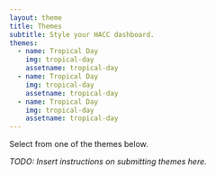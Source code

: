 ```yaml
---
layout: theme
title: Themes
subtitle: Style your HACC dashboard.
themes:
  - name: Tropical Day
    img: tropical-day
    assetname: tropical-day
  - name: Tropical Day
    img: tropical-day
    assetname: tropical-day
  - name: Tropical Day
    img: tropical-day
    assetname: tropical-day
---
```


<p class="lead">Select from one of the themes below.</p>

<p><em>TODO: Insert instructions on submitting themes here.</em></p>